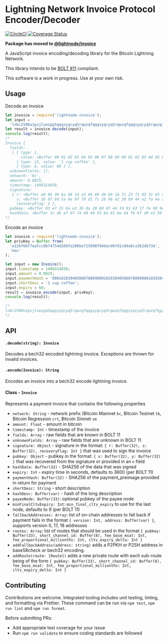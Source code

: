 # Lightning Network Invoice Protocol Encoder/Decoder

[![CircleCI](https://circleci.com/gh/altangent/lightnode-invoice/tree/master.svg?style=shield)](https://circleci.com/gh/altangent/lightnode-invoice/tree/master)
[![Coverage Status](https://coveralls.io/repos/github/altangent/lightnode-invoice/badge.svg?branch=master)](https://coveralls.io/github/altangent/lightnode-invoice?branch=master)

__Package has moved to [@lightnode/invoice](https://github.com/altangent/lightnode/tree/master/packages/lightnode-invoice)__

A JavaScript invoice encoding/decoding library for the Bitcoin Lightning Network.

This library intends to be [BOLT #11](https://github.com/lightningnetwork/lightning-rfc/blob/master/11-payment-encoding.md) compliant.

This software is a work in progress. Use at your own risk.

## Usage

Decode an invoice

```javascript
let invoice = require('lightnode-invoice');
let input =
  'lnbc2500u1pvjluezpp5qqqsyqcyq5rqwzqfqqqsyqcyq5rqwzqfqqqsyqcyq5rqwzqfqypqdq5xysxxatsyp3k7enxv4jsxqzpuaztrnwngzn3kdzw5hydlzf03qdgm2hdq27cqv3agm2awhz5se903vruatfhq77w3ls4evs3ch9zw97j25emudupq63nyw24cg27h2rspfj9srp';
let result = invoice.decode(input);
console.log(result);
/*
Invoice {
  fields:
   [ { type: 1,
       value: <Buffer 00 01 02 03 04 05 06 07 08 09 00 01 02 03 04 05 06 07 08 09 00 01 02 03 04 05 06 07 08 09 01 02> },
     { type: 13, value: '1 cup coffee' },
     { type: 6, value: 60 } ],
  unknownFields: [],
  network: 'bc',
  amount: 0.0025,
  timestamp: 1496314658,
  signature:
   { r: <Buffer e8 96 39 ba 68 14 e3 66 89 d4 b9 1b f1 25 f1 03 51 b5 5d a0 57 b0 06 47 a8 da ba eb 8a 90 c9 5f>,
     s: <Buffer 16 0f 9d 5a 6e 0f 79 d1 fc 2b 96 42 38 b9 44 e2 fa 4a a6 77 c6 f0 20 d4 66 47 2a b8 42 bd 75 0e>,
     recoveryFlag: 1 },
  pubkey: <Buffer 03 e7 15 6a e3 3b 0a 20 8d 07 44 19 91 63 17 7e 90 9e 80 17 6e 55 d9 7a 2f 22 1e de 0f 93 4d d9 ad>,
  hashData: <Buffer 3c d6 ef 07 74 40 40 55 6e 01 be 64 f6 8f d9 e1 56 5f b4 7d 78 c4 23 08 b1 ee 00 5a ca 5a 0d 86> }
*/
```

Encode an invoice

```javascript
let invoice = require('lightnode-invoice');
let privKey = Buffer.from(
  'e126f68f7eafcc8b74f54d269fe206be715000f94dac067d1c04a8ca3b2db734',
  'hex'
);

let input = new Invoice();
input.timestamp = 1496314658;
input.amount = 0.0025;
input.paymentHash = '0001020304050607080900010203040506070809000102030405060708090102';
input.shortDesc = '1 cup coffee';
input.expiry = 60;
result = invoice.encode(input, privKey);
console.log(result);

/*
lnbc2500u1pvjluezpp5qqqsyqcyq5rqwzqfqqqsyqcyq5rqwzqfqqqsyqcyq5rqwzqfqypqdq5xysxxatsyp3k7enxv4jsxqzpuaztrnwngzn3kdzw5hydlzf03qdgm2hdq27cqv3agm2awhz5se903vruatfhq77w3ls4evs3ch9zw97j25emudupq63nyw24cg27h2rspfj9srp
*/
```

## API

#### `.decode(string): Invoice`

Decodes a bech32 encoded lightning invoice. Exceptions are thrown for invalid invoices.

#### `.encode(Invoice): String`

Encodes an invoice into a bech32 encode lightning invoice.

#### Class - `Invoice`

Represents a payment invoice that contains the following properties

- `network: String` - network prefix (Bitcoin Mainnet `bc`, Bitcoin Testnet `tb`, Bitcoin Regression `crt`, Bitcoin Simnet `sm`
- `amount: Float` - amount in bitcoin
- `timestamp: Int` - timestamp of the invoice
- `fields: Array` - raw fields that are known in BOLT 11
- `unknownFields: Array` - raw fields that are unknown in BOLT 11
- `signature: Object` - signature in the format: `{ r: Buffer(32), s: Buffer(32), recoveryFlag: Int }` that was used to sign the invoice
- `pubkey: Object` - pubkey in the format: `{ x: Buffer(32), y: Buffer(32) }` that was recovered from the signature or provided in an `n` field
- `hashData: Buffer(32)` - SHA256 of the data that was signed
- `expiry: Int` - expiry time in seconds, defaults to 3600 (per BOLT 11)
- `paymentHash: Buffer(32)` - SHA256 of the payment_preimage provided in return for payment
- `shortDesc: String` - short description
- `hashDesc: Buffer(var)` - hash of the long description
- `payeeNode: Buffer(33)`: optional pubkey of the payee node
- `minFinalCltvExpiry: Int`: `min_final_cltv_expiry` to use for the last node, defaults to 9 (per BOLT 11)
- `fallbackAddresses: Array`: list of on-chain addresses to fall back if payment fails in the format `{ version: Int, address: Buffer(var) }`, supports version 0, 17, 18 addresses
- `routes: Array`: list of routes that should be used in the format `{ pubkey: Buffer(33), short_channel_id: Buffer(8), fee_base_msat: Int, fee_proportional_millionths: Int, cltv_expiry_delta: Int }`
- `addFallbackAddress(address: string)` adds a P2PKH or P2SH address in base58check or bech32 encoding.
- `addRoute(route: [Route])` adds a new private route with each sub-route being of the form `{ pubkey: Buffer(33), short_channel_id: Buffer(8), fee_base_msat: Int, fee_proportional_millionths: Int, cltv_expiry_delta: Int }`

## Contributing

Contributions are welcome. Integrated tooling includes unit testing, linting, and formatting via Prettier. These command can be run via `npm test`, `npm run lint` and `npm run format`.

Before submitting PRs:

- Add appropriate test coverage for your issue
- Run `npm run validate` to ensure coding standards are followed

